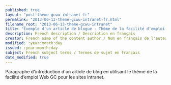 ```yaml
---
published: true
layout: "post-theme-gcwu-intranet-fr"
permalink: "2013-06-13-theme-gcwu-intranet-fr.html"
filename_root: "2013-06-13-theme-gcwu-intranet"
title: "Exemple d'un article de blogue - Thème de la facilité d’emploi Web GC pour les sites intranet"
description: French description / Description en français
creator: French name of the content author / Nom en français de l'auteur du contenu
modified: :year:month:day
issued: :year:month:day
subject: French subject terms / Termes de sujet en français
date_modified: true
---
```


Paragraphe d'introduction d'un article de blog en utilisant le thème de la facilité d’emploi Web GC pour les sites intranet.
